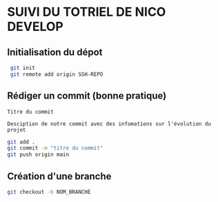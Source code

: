 # SUIVI DU TOTRIEL DE NICO DEVELOP

## Initialisation du dépot

```bash
 git init
 git remote add origin SSH-REPO
```

## Rédiger un commit (bonne pratique)

```
Titre du commit

Desciption de notre commit avec des infomations sur l'évolution du projet
```

```bash
git add .
git commit -m "titre du commit"
git push origin main
```

## Création d'une branche

```bash
git checkout -b NOM_BRANCHE
```
